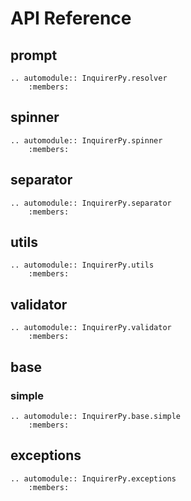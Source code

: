 # API Reference

## prompt

```{eval-rst}
.. automodule:: InquirerPy.resolver
    :members:
```

## spinner

```{eval-rst}
.. automodule:: InquirerPy.spinner
    :members:
```

## separator

```{eval-rst}
.. automodule:: InquirerPy.separator
    :members:
```

## utils

```{eval-rst}
.. automodule:: InquirerPy.utils
    :members:
```

## validator

```{eval-rst}
.. automodule:: InquirerPy.validator
    :members:
```

## base

### simple

```{eval-rst}
.. automodule:: InquirerPy.base.simple
    :members:
```

## exceptions

```{eval-rst}
.. automodule:: InquirerPy.exceptions
    :members:
```
